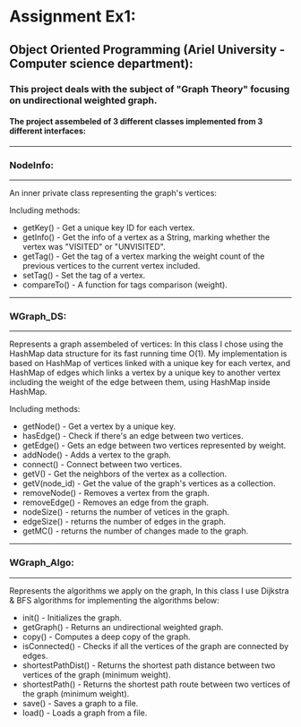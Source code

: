 # Assignment Ex1:

## Object Oriented Programming (Ariel University - Computer science department):

### This project deals with the subject of "Graph Theory" focusing on undirectional weighted graph.
#### The project assembeled of 3 different classes implemented from 3 different interfaces:

------------------------------------------------------------------------------------------
### NodeInfo:
------------------------------------------------------------------------------------------
An inner private class representing the graph's vertices:
	
Including methods:
- getKey() - Get a unique key ID for each vertex.
- getInfo() - Get the info of a vertex as a String, marking whether the vertex was "VISITED" or "UNVISITED".
- getTag() - Get the tag of a vertex marking the weight count of the previous vertices to the current vertex included.
- setTag() - Set the tag of a vertex.
- compareTo() - A function for tags comparison (weight).

------------------------------------------------------------------------------------------
### WGraph_DS:
------------------------------------------------------------------------------------------
Represents a graph assembeled of vertices:
In this class I chose using the HashMap data structure for its fast running time O(1).
My implementation is based on HashMap of vertices linked with a unique key for each vertex,
and HashMap of edges which links a vertex by a unique key to another vertex including
the weight of the edge between them, using HashMap inside HashMap.
	
Including methods:
- getNode() - Get a vertex by a unique key.
- hasEdge() - Check if there's an edge between two vertices.
- getEdge() - Gets an edge between two vertices represented by weight.
- addNode() - Adds a vertex to the graph.
- connect() - Connect between two vertices.
- getV() - Get the neighbors of the vertex as a collection.
- getV(node_id) - Get the value of the graph's vertices as a collection.
- removeNode() - Removes a vertex from the graph.
- removeEdge() - Removes an edge from the graph.
- nodeSize() - returns the number of vetices in the graph.
- edgeSize() - returns the number of edges in the graph.
- getMC() - returns the number of changes made to the graph.

------------------------------------------------------------------------------------------
### WGraph_Algo: 
------------------------------------------------------------------------------------------
Represents the algorithms we apply on the graph, 
In this class I use Dijkstra & BFS algorithms for implementing the algorithms below:
	
- init() - Initializes the graph.
- getGraph() - Returns an undirectional weighted graph.
- copy() - Computes a deep copy of the graph.
- isConnected() - Checks if all the vertices of the graph are connected by edges.
- shortestPathDist() - Returns the shortest path distance between two vertices of the graph (minimum weight). 
- shortestPath() - Returns the shortest path route between two vertices of the graph (minimum weight).
- save() - Saves a graph to a file.
- load() - Loads a graph from a file.
